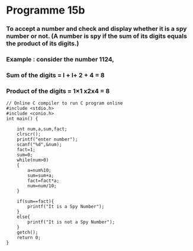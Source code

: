 # Programme 15b

### To accept a number and check and display whether it is a spy number or not. (A number is spy if the sum of its digits equals the product of its digits.)
### Example : consider the number 1124,
### Sum of the digits = l + l+ 2 + 4 = 8
### Product of the digits = 1×1 x2x4 = 8

```
// Online C compiler to run C program online
#include <stdio.h>
#include <conio.h>
int main() {
   
    int num,a,sum,fact;
    clrscr();
    printf("enter number");
    scanf("%d",&num);
    fact=1;
    sum=0;
    while(num>0)
    {
        a=num%10;
        sum=sum+a;
        fact=fact*a;
        num=num/10;
    }
    
    if(sum==fact){
        printf("It is a Spy Number");
    }
    else{
        printf("It is not a Spy Number");
    }
    getch();
    return 0;
}
```
